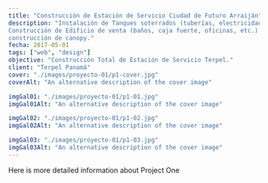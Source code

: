 ```yaml
---
title: "Construcción de Estación de Servicio Ciudad de Futuro Arraiján"
description: "Instalación de Tanques soterrados (tuberías, electricidad, sumergibles, etc.),
Construcción de Edificio de venta (baños, caja fuerte, oficinas, etc.) pavimentación de Pista y
construcción de canopy."
fecha: 2017-05-01
tags: ["web", "design"]
objective: "Construcción Total de Estación de Servicio Terpel."
client: "Terpel Panamá"
cover: "./images/proyecto-01/p1-cover.jpg"
coverAlt: "An alternative description of the cover image"

imgGal01: "./images/proyecto-01/p1-01.jpg"
imgGal01Alt: "An alternative description of the cover image"

imgGal02: "./images/proyecto-01/p1-02.jpg"
imgGal02Alt: "An alternative description of the cover image"

imgGal03: "./images/proyecto-01/p1-03.jpg"
imgGal03Alt: "An alternative description of the cover image"
---
```


Here is more detailed information about Project One
